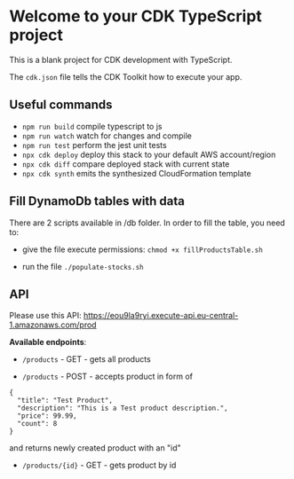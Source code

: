 # Welcome to your CDK TypeScript project

This is a blank project for CDK development with TypeScript.

The `cdk.json` file tells the CDK Toolkit how to execute your app.

## Useful commands

* `npm run build`   compile typescript to js
* `npm run watch`   watch for changes and compile
* `npm run test`    perform the jest unit tests
* `npx cdk deploy`  deploy this stack to your default AWS account/region
* `npx cdk diff`    compare deployed stack with current state
* `npx cdk synth`   emits the synthesized CloudFormation template

## Fill DynamoDb tables with data

There are 2 scripts available in /db folder. In order to fill the table, you need to:

* give the file execute permissions: `chmod +x fillProductsTable.sh`

* run the file `./populate-stocks.sh`

## API

Please use this API: <https://eou9la9ryi.execute-api.eu-central-1.amazonaws.com/prod>

**Available endpoints**:

* `/products` - GET - gets all products

* `/products` - POST - accepts product in form of

```
{
  "title": "Test Product",
  "description": "This is a Test product description.",
  "price": 99.99,
  "count": 8
}
```

and returns newly created product with an "id"

* `/products/{id}` - GET - gets product by id
